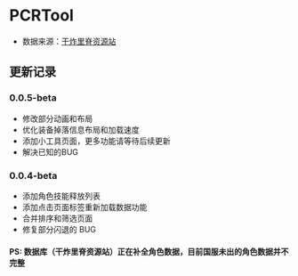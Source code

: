 # PCRTool

- 数据来源：[干炸里脊资源站](https://redive.estertion.win/)

## 更新记录
### 0.0.5-beta

- 修改部分动画和布局
- 优化装备掉落信息布局和加载速度
- 添加小工具页面，更多功能请等待后续更新
- 解决已知的BUG

### 0.0.4-beta

- 添加角色技能释放列表
- 添加点击页面标签重新加载数据功能
- 合并排序和筛选页面
- 修复部分闪退的 BUG

#### PS: 数据库（干炸里脊资源站）正在补全角色数据，目前国服未出的角色数据并不完整




